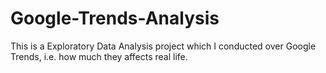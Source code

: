 # Google-Trends-Analysis
This is a Exploratory Data Analysis project which I conducted over Google Trends, i.e. how much they affects real life.
